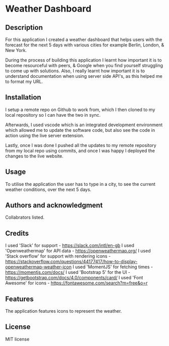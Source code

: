 # Weather Dashboard

## Description

For this application I created a weather dashboard that helps users with the forecast for the next 5 days with various cities for example Berlin, London, & New York. 

During the process of building this application I learnt how important it is to become resourceful with peers, & Google when you find yourself struggling to come up with solutions. Also, I really learnt how important it is to understand documentation when using server side API's, as this helped me to format my URL. 

## Installation

I setup a remote repo on Github to work from, which I then cloned to my local repository so I can have the two in sync. 

Afterwards, I used vscode which is an integrated development environment which allowed me to update the software code, but also see the code in action using the live server extension. 

Lastly, once I was done I pushed all the updates to my remote repository from my local repo using commits, and once I was happy I deployed the changes to the live website.

## Usage

To utilise the application the user has to type in a city, to see the current weather conditions, over the next 5 days. 

## Authors and acknowledgment

Collabrators listed.

## Credits

I used 'Slack' for support - https://slack.com/intl/en-gb
I used 'Openweathermap' for API data - https://openweathermap.org/
I used 'Stack overflow' for support with rendering icons - https://stackoverflow.com/questions/44177417/how-to-display-openweathermap-weather-icon
I used 'MomentJS' for fetching times - https://momentjs.com/docs/
I used 'Bootstrap 5' for the UI - https://getbootstrap.com/docs/4.0/components/card/
I used 'Font Awesome' for icons - https://fontawesome.com/search?m=free&o=r

## Features

The application features icons to represent the weather. 

## License

MIT license 
